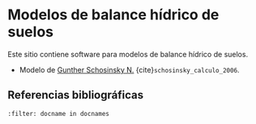 # Modelos de balance hídrico de suelos

Este sitio contiene software para modelos de balance hídrico de suelos.

- Modelo de [Gunther Schosinsky N.](https://revistas.ucr.ac.cr/index.php/geologica/article/download/4223/4047) {cite}`schosinsky_calculo_2006`.

## Referencias bibliográficas
```{bibliography}
:filter: docname in docnames
```
